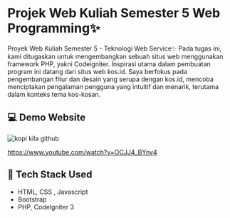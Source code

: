 # Projek Web Kuliah Semester 5 Web Programming✨
Proyek Web Kuliah Semester 5 - Teknologi Web Service✨ Pada tugas ini, kami ditugaskan untuk mengembangkan sebuah situs web menggunakan framework PHP, yakni Codeigniter. Inspirasi utama dalam pembuatan program ini datang dari situs web kos.id. Saya berfokus pada pengembangan fitur dan desain yang serupa dengan kos.id, mencoba menciptakan pengalaman pengguna yang intuitif dan menarik, terutama dalam konteks tema kos-kosan.


## 💻 Demo Website
![kopi kila github](https://github.com/user-attachments/assets/e9177316-aa35-4817-85b3-51d9a6f7fd37)


https://www.youtube.com/watch?v=OCJJ4_BYnv4




## 🚀 Tech Stack Used
- HTML, CSS , Javascript
- Bootstrap
- PHP, CodeIgniter 3

